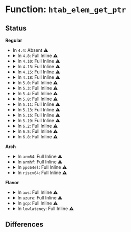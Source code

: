 # Function: <code>htab_elem_get_ptr</code>

## Status
<b>Regular</b>
<ul>
<li>
In <code>4.4</code>: Absent ⚠️
</li>
<li>
<details>
<summary>In <code>4.8</code>: Full Inline ⚠️</summary>

**Collision:** Unique Static

**Inline:** Full

**Transformation:** False

**Instances:**

```
In kernel/bpf/hashtab.c (ffffffff81187487)
Location: kernel/bpf/hashtab.c:62
Inline: True
Inline callers:
  - kernel/bpf/hashtab.c:bpf_percpu_hash_copy
  - kernel/bpf/hashtab.c:htab_percpu_map_lookup_elem
  - kernel/bpf/hashtab.c:htab_map_free
  - kernel/bpf/hashtab.c:__htab_percpu_map_update_elem
  - kernel/bpf/hashtab.c:alloc_htab_elem
  - kernel/bpf/hashtab.c:htab_elem_free_rcu
  - kernel/bpf/hashtab.c:htab_free_elems
```
</details>
</li>
<li>
<details>
<summary>In <code>4.10</code>: Full Inline ⚠️</summary>

**Collision:** Unique Static

**Inline:** Full

**Transformation:** False

**Instances:**

```
In kernel/bpf/hashtab.c (ffffffff81195428)
Location: kernel/bpf/hashtab.c:80
Inline: True
Inline callers:
  - kernel/bpf/hashtab.c:bpf_percpu_hash_copy
  - kernel/bpf/hashtab.c:htab_lru_percpu_map_lookup_elem
  - kernel/bpf/hashtab.c:htab_percpu_map_lookup_elem
  - kernel/bpf/hashtab.c:htab_map_free
  - kernel/bpf/hashtab.c:__htab_percpu_map_update_elem
  - kernel/bpf/hashtab.c:htab_elem_free_rcu
  - kernel/bpf/hashtab.c:htab_free_elems
```
</details>
</li>
<li>
<details>
<summary>In <code>4.13</code>: Full Inline ⚠️</summary>

**Collision:** Unique Static

**Inline:** Full

**Transformation:** False

**Instances:**

```
In kernel/bpf/hashtab.c (ffffffff8119c6db)
Location: kernel/bpf/hashtab.c:85
Inline: True
Inline callers:
  - kernel/bpf/hashtab.c:bpf_percpu_hash_copy
  - kernel/bpf/hashtab.c:htab_lru_percpu_map_lookup_elem
  - kernel/bpf/hashtab.c:htab_percpu_map_lookup_elem
  - kernel/bpf/hashtab.c:htab_map_free
  - kernel/bpf/hashtab.c:__htab_percpu_map_update_elem
  - kernel/bpf/hashtab.c:htab_elem_free_rcu
  - kernel/bpf/hashtab.c:htab_free_elems
```
</details>
</li>
<li>
<details>
<summary>In <code>4.15</code>: Full Inline ⚠️</summary>

**Collision:** Unique Static

**Inline:** Full

**Transformation:** False

**Instances:**

```
In kernel/bpf/hashtab.c (ffffffff811ac018)
Location: kernel/bpf/hashtab.c:89
Inline: True
Inline callers:
  - kernel/bpf/hashtab.c:bpf_percpu_hash_copy
  - kernel/bpf/hashtab.c:htab_lru_percpu_map_lookup_elem
  - kernel/bpf/hashtab.c:htab_percpu_map_lookup_elem
  - kernel/bpf/hashtab.c:htab_map_free
  - kernel/bpf/hashtab.c:__htab_percpu_map_update_elem
  - kernel/bpf/hashtab.c:htab_elem_free_rcu
  - kernel/bpf/hashtab.c:htab_free_elems
```
</details>
</li>
<li>
<details>
<summary>In <code>4.18</code>: Full Inline ⚠️</summary>

**Collision:** Unique Static

**Inline:** Full

**Transformation:** False

**Instances:**

```
In kernel/bpf/hashtab.c (ffffffff811c3448)
Location: kernel/bpf/hashtab.c:89
Inline: True
Inline callers:
  - kernel/bpf/hashtab.c:bpf_percpu_hash_copy
  - kernel/bpf/hashtab.c:htab_lru_percpu_map_lookup_elem
  - kernel/bpf/hashtab.c:htab_percpu_map_lookup_elem
  - kernel/bpf/hashtab.c:htab_map_free
  - kernel/bpf/hashtab.c:__htab_lru_percpu_map_update_elem
  - kernel/bpf/hashtab.c:__htab_lru_percpu_map_update_elem
  - kernel/bpf/hashtab.c:__htab_percpu_map_update_elem
  - kernel/bpf/hashtab.c:alloc_htab_elem
  - kernel/bpf/hashtab.c:htab_elem_free_rcu
  - kernel/bpf/hashtab.c:htab_free_elems
```
</details>
</li>
<li>
<details>
<summary>In <code>5.0</code>: Full Inline ⚠️</summary>

**Collision:** Unique Static

**Inline:** Full

**Transformation:** False

**Instances:**

```
In kernel/bpf/hashtab.c (ffffffff811d3516)
Location: kernel/bpf/hashtab.c:93
Inline: True
Inline callers:
  - kernel/bpf/hashtab.c:htab_percpu_map_seq_show_elem
  - kernel/bpf/hashtab.c:bpf_percpu_hash_copy
  - kernel/bpf/hashtab.c:htab_lru_percpu_map_lookup_elem
  - kernel/bpf/hashtab.c:htab_percpu_map_lookup_elem
  - kernel/bpf/hashtab.c:htab_map_free
  - kernel/bpf/hashtab.c:__htab_lru_percpu_map_update_elem
  - kernel/bpf/hashtab.c:__htab_lru_percpu_map_update_elem
  - kernel/bpf/hashtab.c:__htab_percpu_map_update_elem
  - kernel/bpf/hashtab.c:alloc_htab_elem
  - kernel/bpf/hashtab.c:htab_elem_free_rcu
  - kernel/bpf/hashtab.c:htab_free_elems
```
</details>
</li>
<li>
<details>
<summary>In <code>5.3</code>: Full Inline ⚠️</summary>

**Collision:** Unique Static

**Inline:** Full

**Transformation:** False

**Instances:**

```
In kernel/bpf/hashtab.c (ffffffff811e81fb)
Location: kernel/bpf/hashtab.c:85
Inline: True
Inline callers:
  - kernel/bpf/hashtab.c:htab_percpu_map_seq_show_elem
  - kernel/bpf/hashtab.c:bpf_percpu_hash_copy
  - kernel/bpf/hashtab.c:htab_lru_percpu_map_lookup_elem
  - kernel/bpf/hashtab.c:htab_percpu_map_lookup_elem
  - kernel/bpf/hashtab.c:htab_map_free
  - kernel/bpf/hashtab.c:__htab_lru_percpu_map_update_elem
  - kernel/bpf/hashtab.c:__htab_lru_percpu_map_update_elem
  - kernel/bpf/hashtab.c:__htab_percpu_map_update_elem
  - kernel/bpf/hashtab.c:alloc_htab_elem
  - kernel/bpf/hashtab.c:htab_elem_free_rcu
  - kernel/bpf/hashtab.c:htab_free_elems
```
</details>
</li>
<li>
<details>
<summary>In <code>5.4</code>: Full Inline ⚠️</summary>

**Collision:** Unique Static

**Inline:** Full

**Transformation:** False

**Instances:**

```
In kernel/bpf/hashtab.c (ffffffff811f495b)
Location: kernel/bpf/hashtab.c:85
Inline: True
Inline callers:
  - kernel/bpf/hashtab.c:htab_percpu_map_seq_show_elem
  - kernel/bpf/hashtab.c:bpf_percpu_hash_copy
  - kernel/bpf/hashtab.c:htab_lru_percpu_map_lookup_elem
  - kernel/bpf/hashtab.c:htab_percpu_map_lookup_elem
  - kernel/bpf/hashtab.c:htab_map_free
  - kernel/bpf/hashtab.c:__htab_lru_percpu_map_update_elem
  - kernel/bpf/hashtab.c:__htab_lru_percpu_map_update_elem
  - kernel/bpf/hashtab.c:__htab_percpu_map_update_elem
  - kernel/bpf/hashtab.c:alloc_htab_elem
  - kernel/bpf/hashtab.c:htab_elem_free_rcu
  - kernel/bpf/hashtab.c:htab_free_elems
```
</details>
</li>
<li>
<details>
<summary>In <code>5.8</code>: Full Inline ⚠️</summary>

**Collision:** Unique Static

**Inline:** Full

**Transformation:** False

**Instances:**

```
In kernel/bpf/hashtab.c (ffffffff812193a6)
Location: kernel/bpf/hashtab.c:189
Inline: True
Inline callers:
  - kernel/bpf/hashtab.c:htab_percpu_map_seq_show_elem
  - kernel/bpf/hashtab.c:bpf_percpu_hash_copy
  - kernel/bpf/hashtab.c:htab_lru_percpu_map_lookup_elem
  - kernel/bpf/hashtab.c:htab_percpu_map_lookup_elem
  - kernel/bpf/hashtab.c:__htab_map_lookup_and_delete_batch
  - kernel/bpf/hashtab.c:htab_map_free
  - kernel/bpf/hashtab.c:__htab_lru_percpu_map_update_elem
  - kernel/bpf/hashtab.c:__htab_lru_percpu_map_update_elem
  - kernel/bpf/hashtab.c:__htab_percpu_map_update_elem
  - kernel/bpf/hashtab.c:alloc_htab_elem
  - kernel/bpf/hashtab.c:htab_elem_free_rcu
  - kernel/bpf/hashtab.c:htab_free_elems
```
</details>
</li>
<li>
<details>
<summary>In <code>5.11</code>: Full Inline ⚠️</summary>

**Collision:** Unique Static

**Inline:** Full

**Transformation:** False

**Instances:**

```
In kernel/bpf/hashtab.c (ffffffff8121bcb6)
Location: kernel/bpf/hashtab.c:216
Inline: True
Inline callers:
  - kernel/bpf/hashtab.c:htab_percpu_map_seq_show_elem
  - kernel/bpf/hashtab.c:bpf_percpu_hash_copy
  - kernel/bpf/hashtab.c:htab_lru_percpu_map_lookup_elem
  - kernel/bpf/hashtab.c:htab_percpu_map_lookup_elem
  - kernel/bpf/hashtab.c:__bpf_hash_map_seq_show
  - kernel/bpf/hashtab.c:__htab_map_lookup_and_delete_batch
  - kernel/bpf/hashtab.c:htab_map_free
  - kernel/bpf/hashtab.c:__htab_lru_percpu_map_update_elem
  - kernel/bpf/hashtab.c:__htab_lru_percpu_map_update_elem
  - kernel/bpf/hashtab.c:__htab_percpu_map_update_elem
  - kernel/bpf/hashtab.c:alloc_htab_elem
  - kernel/bpf/hashtab.c:htab_elem_free_rcu
  - kernel/bpf/hashtab.c:htab_free_elems
```
</details>
</li>
<li>
<details>
<summary>In <code>5.13</code>: Full Inline ⚠️</summary>

**Collision:** Unique Static

**Inline:** Full

**Transformation:** False

**Instances:**

```
In kernel/bpf/hashtab.c (ffffffff8121f6b6)
Location: kernel/bpf/hashtab.c:216
Inline: True
Inline callers:
  - kernel/bpf/hashtab.c:htab_percpu_map_seq_show_elem
  - kernel/bpf/hashtab.c:bpf_percpu_hash_copy
  - kernel/bpf/hashtab.c:htab_lru_percpu_map_lookup_elem
  - kernel/bpf/hashtab.c:htab_percpu_map_lookup_elem
  - kernel/bpf/hashtab.c:bpf_for_each_hash_elem
  - kernel/bpf/hashtab.c:__bpf_hash_map_seq_show
  - kernel/bpf/hashtab.c:__htab_map_lookup_and_delete_batch
  - kernel/bpf/hashtab.c:htab_map_free
  - kernel/bpf/hashtab.c:__htab_lru_percpu_map_update_elem
  - kernel/bpf/hashtab.c:__htab_lru_percpu_map_update_elem
  - kernel/bpf/hashtab.c:__htab_percpu_map_update_elem
  - kernel/bpf/hashtab.c:alloc_htab_elem
  - kernel/bpf/hashtab.c:htab_elem_free_rcu
  - kernel/bpf/hashtab.c:htab_free_elems
```
</details>
</li>
<li>
<details>
<summary>In <code>5.15</code>: Full Inline ⚠️</summary>

**Collision:** Unique Static

**Inline:** Full

**Transformation:** False

**Instances:**

```
In kernel/bpf/hashtab.c (ffffffff81256718)
Location: kernel/bpf/hashtab.c:216
Inline: True
Inline callers:
  - kernel/bpf/hashtab.c:htab_percpu_map_seq_show_elem
  - kernel/bpf/hashtab.c:bpf_percpu_hash_copy
  - kernel/bpf/hashtab.c:htab_lru_percpu_map_lookup_elem
  - kernel/bpf/hashtab.c:htab_percpu_map_lookup_elem
  - kernel/bpf/hashtab.c:bpf_for_each_hash_elem
  - kernel/bpf/hashtab.c:__bpf_hash_map_seq_show
  - kernel/bpf/hashtab.c:__htab_map_lookup_and_delete_batch
  - kernel/bpf/hashtab.c:__htab_map_lookup_and_delete_elem
  - kernel/bpf/hashtab.c:htab_map_free
  - kernel/bpf/hashtab.c:__htab_lru_percpu_map_update_elem
  - kernel/bpf/hashtab.c:__htab_lru_percpu_map_update_elem
  - kernel/bpf/hashtab.c:__htab_percpu_map_update_elem
  - kernel/bpf/hashtab.c:alloc_htab_elem
  - kernel/bpf/hashtab.c:htab_elem_free_rcu
  - kernel/bpf/hashtab.c:htab_free_elems
```
</details>
</li>
<li>
<details>
<summary>In <code>5.19</code>: Full Inline ⚠️</summary>

**Collision:** Unique Static

**Inline:** Full

**Transformation:** False

**Instances:**

```
In kernel/bpf/hashtab.c (ffffffff8129f06e)
Location: kernel/bpf/hashtab.c:217
Inline: True
Inline callers:
  - kernel/bpf/hashtab.c:htab_percpu_map_seq_show_elem
  - kernel/bpf/hashtab.c:bpf_percpu_hash_copy
  - kernel/bpf/hashtab.c:htab_lru_percpu_map_lookup_percpu_elem
  - kernel/bpf/hashtab.c:htab_lru_percpu_map_lookup_elem
  - kernel/bpf/hashtab.c:htab_percpu_map_lookup_percpu_elem
  - kernel/bpf/hashtab.c:htab_percpu_map_lookup_elem
  - kernel/bpf/hashtab.c:bpf_for_each_hash_elem
  - kernel/bpf/hashtab.c:__bpf_hash_map_seq_show
  - kernel/bpf/hashtab.c:__htab_map_lookup_and_delete_batch
  - kernel/bpf/hashtab.c:__htab_map_lookup_and_delete_elem
  - kernel/bpf/hashtab.c:htab_map_free
  - kernel/bpf/hashtab.c:__htab_lru_percpu_map_update_elem
  - kernel/bpf/hashtab.c:__htab_lru_percpu_map_update_elem
  - kernel/bpf/hashtab.c:__htab_percpu_map_update_elem
  - kernel/bpf/hashtab.c:alloc_htab_elem
  - kernel/bpf/hashtab.c:htab_elem_free_rcu
  - kernel/bpf/hashtab.c:htab_free_elems
```
</details>
</li>
<li>
<details>
<summary>In <code>6.2</code>: Full Inline ⚠️</summary>

**Collision:** Unique Static

**Inline:** Full

**Transformation:** False

**Instances:**

```
In kernel/bpf/hashtab.c (ffffffff812fba39)
Location: kernel/bpf/hashtab.c:200
Inline: True
Inline callers:
  - kernel/bpf/hashtab.c:htab_percpu_map_seq_show_elem
  - kernel/bpf/hashtab.c:bpf_percpu_hash_copy
  - kernel/bpf/hashtab.c:htab_lru_percpu_map_lookup_percpu_elem
  - kernel/bpf/hashtab.c:htab_lru_percpu_map_lookup_elem
  - kernel/bpf/hashtab.c:htab_percpu_map_lookup_percpu_elem
  - kernel/bpf/hashtab.c:htab_percpu_map_lookup_elem
  - kernel/bpf/hashtab.c:bpf_for_each_hash_elem
  - kernel/bpf/hashtab.c:__bpf_hash_map_seq_show
  - kernel/bpf/hashtab.c:__htab_map_lookup_and_delete_batch
  - kernel/bpf/hashtab.c:__htab_map_lookup_and_delete_elem
  - kernel/bpf/hashtab.c:__htab_lru_percpu_map_update_elem
  - kernel/bpf/hashtab.c:__htab_lru_percpu_map_update_elem
  - kernel/bpf/hashtab.c:__htab_percpu_map_update_elem
  - kernel/bpf/hashtab.c:alloc_htab_elem
  - kernel/bpf/hashtab.c:htab_free_elems
```
</details>
</li>
<li>
<details>
<summary>In <code>6.5</code>: Full Inline ⚠️</summary>

**Collision:** Unique Static

**Inline:** Full

**Transformation:** False

**Instances:**

```
In kernel/bpf/hashtab.c (ffffffff8132a2e9)
Location: kernel/bpf/hashtab.c:200
Inline: True
Inline callers:
  - kernel/bpf/hashtab.c:htab_percpu_map_seq_show_elem
  - kernel/bpf/hashtab.c:bpf_percpu_hash_copy
  - kernel/bpf/hashtab.c:htab_lru_percpu_map_lookup_percpu_elem
  - kernel/bpf/hashtab.c:htab_lru_percpu_map_lookup_elem
  - kernel/bpf/hashtab.c:htab_percpu_map_lookup_percpu_elem
  - kernel/bpf/hashtab.c:htab_percpu_map_lookup_elem
  - kernel/bpf/hashtab.c:bpf_for_each_hash_elem
  - kernel/bpf/hashtab.c:__bpf_hash_map_seq_show
  - kernel/bpf/hashtab.c:__htab_map_lookup_and_delete_batch
  - kernel/bpf/hashtab.c:__htab_map_lookup_and_delete_elem
  - kernel/bpf/hashtab.c:htab_map_free
  - kernel/bpf/hashtab.c:__htab_lru_percpu_map_update_elem
  - kernel/bpf/hashtab.c:__htab_lru_percpu_map_update_elem
  - kernel/bpf/hashtab.c:__htab_percpu_map_update_elem
  - kernel/bpf/hashtab.c:alloc_htab_elem
  - kernel/bpf/hashtab.c:htab_free_elems
```
</details>
</li>
<li>
<details>
<summary>In <code>6.8</code>: Full Inline ⚠️</summary>

**Collision:** Unique Static

**Inline:** Full

**Transformation:** False

**Instances:**

```
In kernel/bpf/hashtab.c (ffffffff8134d189)
Location: kernel/bpf/hashtab.c:204
Inline: True
Inline callers:
  - kernel/bpf/hashtab.c:htab_percpu_map_seq_show_elem
  - kernel/bpf/hashtab.c:bpf_percpu_hash_copy
  - kernel/bpf/hashtab.c:htab_lru_percpu_map_lookup_percpu_elem
  - kernel/bpf/hashtab.c:htab_lru_percpu_map_lookup_elem
  - kernel/bpf/hashtab.c:htab_percpu_map_lookup_percpu_elem
  - kernel/bpf/hashtab.c:htab_percpu_map_lookup_elem
  - kernel/bpf/hashtab.c:bpf_for_each_hash_elem
  - kernel/bpf/hashtab.c:__bpf_hash_map_seq_show
  - kernel/bpf/hashtab.c:__htab_map_lookup_and_delete_batch
  - kernel/bpf/hashtab.c:__htab_map_lookup_and_delete_elem
  - kernel/bpf/hashtab.c:htab_map_free
  - kernel/bpf/hashtab.c:__htab_lru_percpu_map_update_elem
  - kernel/bpf/hashtab.c:__htab_lru_percpu_map_update_elem
  - kernel/bpf/hashtab.c:__htab_percpu_map_update_elem
  - kernel/bpf/hashtab.c:alloc_htab_elem
  - kernel/bpf/hashtab.c:htab_free_elems
```
</details>
</li>
</ul>
<b>Arch</b>
<ul>
<li>
<details>
<summary>In <code>arm64</code>: Full Inline ⚠️</summary>

**Collision:** Unique Static

**Inline:** Full

**Transformation:** False

**Instances:**

```
In kernel/bpf/hashtab.c (ffff800010278ba8)
Location: kernel/bpf/hashtab.c:85
Inline: True
Inline callers:
  - kernel/bpf/hashtab.c:htab_percpu_map_seq_show_elem
  - kernel/bpf/hashtab.c:bpf_percpu_hash_copy
  - kernel/bpf/hashtab.c:htab_lru_percpu_map_lookup_elem
  - kernel/bpf/hashtab.c:htab_percpu_map_lookup_elem
  - kernel/bpf/hashtab.c:htab_map_free
  - kernel/bpf/hashtab.c:__htab_lru_percpu_map_update_elem
  - kernel/bpf/hashtab.c:__htab_lru_percpu_map_update_elem
  - kernel/bpf/hashtab.c:__htab_percpu_map_update_elem
  - kernel/bpf/hashtab.c:alloc_htab_elem
  - kernel/bpf/hashtab.c:htab_elem_free_rcu
  - kernel/bpf/hashtab.c:htab_free_elems
```
</details>
</li>
<li>
<details>
<summary>In <code>armhf</code>: Full Inline ⚠️</summary>

**Collision:** Unique Static

**Inline:** Full

**Transformation:** False

**Instances:**

```
In kernel/bpf/hashtab.c (c04ab160)
Location: kernel/bpf/hashtab.c:85
Inline: True
Inline callers:
  - kernel/bpf/hashtab.c:htab_percpu_map_seq_show_elem
  - kernel/bpf/hashtab.c:bpf_percpu_hash_copy
  - kernel/bpf/hashtab.c:htab_lru_percpu_map_lookup_elem
  - kernel/bpf/hashtab.c:htab_percpu_map_lookup_elem
  - kernel/bpf/hashtab.c:htab_map_free
  - kernel/bpf/hashtab.c:__htab_lru_percpu_map_update_elem
  - kernel/bpf/hashtab.c:__htab_lru_percpu_map_update_elem
  - kernel/bpf/hashtab.c:__htab_percpu_map_update_elem
  - kernel/bpf/hashtab.c:alloc_htab_elem
  - kernel/bpf/hashtab.c:htab_elem_free_rcu
  - kernel/bpf/hashtab.c:htab_free_elems
```
</details>
</li>
<li>
<details>
<summary>In <code>ppc64el</code>: Full Inline ⚠️</summary>

**Collision:** Unique Static

**Inline:** Full

**Transformation:** False

**Instances:**

```
In kernel/bpf/hashtab.c (c0000000003218f4)
Location: kernel/bpf/hashtab.c:85
Inline: True
Inline callers:
  - kernel/bpf/hashtab.c:htab_percpu_map_seq_show_elem
  - kernel/bpf/hashtab.c:bpf_percpu_hash_copy
  - kernel/bpf/hashtab.c:htab_lru_percpu_map_lookup_elem
  - kernel/bpf/hashtab.c:htab_percpu_map_lookup_elem
  - kernel/bpf/hashtab.c:htab_map_free
  - kernel/bpf/hashtab.c:__htab_lru_percpu_map_update_elem
  - kernel/bpf/hashtab.c:__htab_lru_percpu_map_update_elem
  - kernel/bpf/hashtab.c:__htab_percpu_map_update_elem
  - kernel/bpf/hashtab.c:alloc_htab_elem
  - kernel/bpf/hashtab.c:htab_elem_free_rcu
  - kernel/bpf/hashtab.c:htab_free_elems
```
</details>
</li>
<li>
<details>
<summary>In <code>riscv64</code>: Full Inline ⚠️</summary>

**Collision:** Unique Static

**Inline:** Full

**Transformation:** False

**Instances:**

```
In kernel/bpf/hashtab.c (ffffffe0001b0cec)
Location: kernel/bpf/hashtab.c:85
Inline: True
Inline callers:
  - kernel/bpf/hashtab.c:htab_percpu_map_seq_show_elem
  - kernel/bpf/hashtab.c:bpf_percpu_hash_copy
  - kernel/bpf/hashtab.c:htab_lru_percpu_map_lookup_elem
  - kernel/bpf/hashtab.c:htab_percpu_map_lookup_elem
  - kernel/bpf/hashtab.c:htab_map_free
  - kernel/bpf/hashtab.c:__htab_lru_percpu_map_update_elem
  - kernel/bpf/hashtab.c:__htab_lru_percpu_map_update_elem
  - kernel/bpf/hashtab.c:__htab_percpu_map_update_elem
  - kernel/bpf/hashtab.c:alloc_htab_elem
  - kernel/bpf/hashtab.c:htab_elem_free_rcu
  - kernel/bpf/hashtab.c:htab_free_elems
```
</details>
</li>
</ul>
<b>Flavor</b>
<ul>
<li>
<details>
<summary>In <code>aws</code>: Full Inline ⚠️</summary>

**Collision:** Unique Static

**Inline:** Full

**Transformation:** False

**Instances:**

```
In kernel/bpf/hashtab.c (ffffffff811ecf7b)
Location: kernel/bpf/hashtab.c:85
Inline: True
Inline callers:
  - kernel/bpf/hashtab.c:htab_percpu_map_seq_show_elem
  - kernel/bpf/hashtab.c:bpf_percpu_hash_copy
  - kernel/bpf/hashtab.c:htab_lru_percpu_map_lookup_elem
  - kernel/bpf/hashtab.c:htab_percpu_map_lookup_elem
  - kernel/bpf/hashtab.c:htab_map_free
  - kernel/bpf/hashtab.c:__htab_lru_percpu_map_update_elem
  - kernel/bpf/hashtab.c:__htab_lru_percpu_map_update_elem
  - kernel/bpf/hashtab.c:__htab_percpu_map_update_elem
  - kernel/bpf/hashtab.c:alloc_htab_elem
  - kernel/bpf/hashtab.c:htab_elem_free_rcu
  - kernel/bpf/hashtab.c:htab_free_elems
```
</details>
</li>
<li>
<details>
<summary>In <code>azure</code>: Full Inline ⚠️</summary>

**Collision:** Unique Static

**Inline:** Full

**Transformation:** False

**Instances:**

```
In kernel/bpf/hashtab.c (ffffffff811dfd0b)
Location: kernel/bpf/hashtab.c:85
Inline: True
Inline callers:
  - kernel/bpf/hashtab.c:htab_percpu_map_seq_show_elem
  - kernel/bpf/hashtab.c:bpf_percpu_hash_copy
  - kernel/bpf/hashtab.c:htab_lru_percpu_map_lookup_elem
  - kernel/bpf/hashtab.c:htab_percpu_map_lookup_elem
  - kernel/bpf/hashtab.c:htab_map_free
  - kernel/bpf/hashtab.c:__htab_lru_percpu_map_update_elem
  - kernel/bpf/hashtab.c:__htab_lru_percpu_map_update_elem
  - kernel/bpf/hashtab.c:__htab_percpu_map_update_elem
  - kernel/bpf/hashtab.c:alloc_htab_elem
  - kernel/bpf/hashtab.c:htab_elem_free_rcu
  - kernel/bpf/hashtab.c:htab_free_elems
```
</details>
</li>
<li>
<details>
<summary>In <code>gcp</code>: Full Inline ⚠️</summary>

**Collision:** Unique Static

**Inline:** Full

**Transformation:** False

**Instances:**

```
In kernel/bpf/hashtab.c (ffffffff811ead4b)
Location: kernel/bpf/hashtab.c:85
Inline: True
Inline callers:
  - kernel/bpf/hashtab.c:htab_percpu_map_seq_show_elem
  - kernel/bpf/hashtab.c:bpf_percpu_hash_copy
  - kernel/bpf/hashtab.c:htab_lru_percpu_map_lookup_elem
  - kernel/bpf/hashtab.c:htab_percpu_map_lookup_elem
  - kernel/bpf/hashtab.c:htab_map_free
  - kernel/bpf/hashtab.c:__htab_lru_percpu_map_update_elem
  - kernel/bpf/hashtab.c:__htab_lru_percpu_map_update_elem
  - kernel/bpf/hashtab.c:__htab_percpu_map_update_elem
  - kernel/bpf/hashtab.c:alloc_htab_elem
  - kernel/bpf/hashtab.c:htab_elem_free_rcu
  - kernel/bpf/hashtab.c:htab_free_elems
```
</details>
</li>
<li>
<details>
<summary>In <code>lowlatency</code>: Full Inline ⚠️</summary>

**Collision:** Unique Static

**Inline:** Full

**Transformation:** False

**Instances:**

```
In kernel/bpf/hashtab.c (ffffffff811f9146)
Location: kernel/bpf/hashtab.c:85
Inline: True
Inline callers:
  - kernel/bpf/hashtab.c:htab_percpu_map_seq_show_elem
  - kernel/bpf/hashtab.c:bpf_percpu_hash_copy
  - kernel/bpf/hashtab.c:htab_lru_percpu_map_lookup_elem
  - kernel/bpf/hashtab.c:htab_percpu_map_lookup_elem
  - kernel/bpf/hashtab.c:htab_map_free
  - kernel/bpf/hashtab.c:__htab_lru_percpu_map_update_elem
  - kernel/bpf/hashtab.c:__htab_lru_percpu_map_update_elem
  - kernel/bpf/hashtab.c:__htab_percpu_map_update_elem
  - kernel/bpf/hashtab.c:alloc_htab_elem
  - kernel/bpf/hashtab.c:htab_elem_free_rcu
  - kernel/bpf/hashtab.c:htab_free_elems
```
</details>
</li>
</ul>

## Differences

